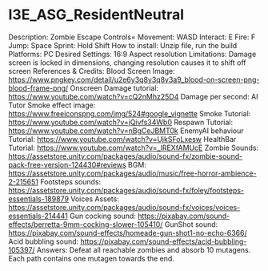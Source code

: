# I3E_ASG_ResidentNeutral
Description: Zombie Escape
Controls=
Movement: WASD
Interact: E
Fire: F
Jump: Space
Sprint: Hold Shift
How to install: Unzip file, run the build
Platforms: PC
Desired Settings: 16:9 Aspect resolution
Limitations: Damage screen is locked in dimensions, changing resolution causes it to shift off screen
References & Credits:
Blood Screen Image: https://www.pngkey.com/detail/u2e6y3q8y3q8y3a9_blood-on-screen-png-blood-frame-png/
Onscreen Damage tutorial: https://www.youtube.com/watch?v=cQ2nMhz25D4
Damage per second: AI Tutor
Smoke effect image: https://www.freeiconspng.com/img/524#google_vignette
Smoke Tutorial: https://www.youtube.com/watch?v=jQivfs34Wb0
Respawn Tutorial: https://www.youtube.com/watch?v=nBgCeJBMT0k
EnemyAI behaviour Tutorial: https://www.youtube.com/watch?v=UjkSFoLxesw
HealthBar Tutorial: https://www.youtube.com/watch?v=_lREXfAMUcE
Zombie Sounds: https://assetstore.unity.com/packages/audio/sound-fx/zombie-sound-pack-free-version-124430#reviews
BGM: https://assetstore.unity.com/packages/audio/music/free-horror-ambience-2-215651
Footsteps sounds: https://assetstore.unity.com/packages/audio/sound-fx/foley/footsteps-essentials-189879
Voices Assets: https://assetstore.unity.com/packages/audio/sound-fx/voices/voices-essentials-214441
Gun cocking sound: https://pixabay.com/sound-effects/berretta-9mm-cocking-slower-105410/
GunShot sound: https://pixabay.com/sound-effects/homeade-gun-shot1-no-echo-6366/
Acid bubbling sound: https://pixabay.com/sound-effects/acid-bubbling-105397/
Answers:
Defeat all reachable zombies and absorb 10 mutagens. Each path contains one mutagen towards the end.

